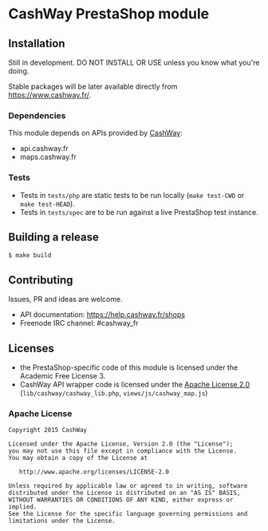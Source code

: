 # CashWay PrestaShop module

## Installation

Still in development. DO NOT INSTALL OR USE unless you know what you're doing.

Stable packages will be later available directly from https://www.cashway.fr/.


### Dependencies

This module depends on APIs provided by [CashWay](https://www.cashway.fr/):

 * api.cashway.fr
 * maps.cashway.fr


### Tests

 * Tests in `tests/php` are static tests to be run locally (`make test-CWD` or `make test-HEAD`).
 * Tests in `tests/spec` are to be run against a live PrestaShop test instance.


## Building a release

```shell
$ make build
```


## Contributing

Issues, PR and ideas are welcome.

 * API documentation: https://help.cashway.fr/shops
 * Freenode IRC channel: #cashway_fr


## Licenses

 * the PrestaShop-specific code of this module is licensed under the
   Academic Free License 3.
 * CashWay API wrapper code is licensed under the
   [Apache License 2.0](http://www.apache.org/licenses/LICENSE-2.0)
   (`lib/cashway/cashway_lib.php`, `views/js/cashway_map.js`)

### Apache License

    Copyright 2015 CashWay

    Licensed under the Apache License, Version 2.0 (the "License");
    you may not use this file except in compliance with the License.
    You may obtain a copy of the License at

       http://www.apache.org/licenses/LICENSE-2.0

    Unless required by applicable law or agreed to in writing, software
    distributed under the License is distributed on an "AS IS" BASIS,
    WITHOUT WARRANTIES OR CONDITIONS OF ANY KIND, either express or implied.
    See the License for the specific language governing permissions and
    limitations under the License.
